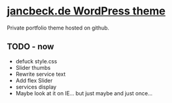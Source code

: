 # [jancbeck.de WordPress theme](http://www.jancbeck.de/)

Private portfolio theme hosted on github.

## TODO - now

* defuck style.css
* Slider thumbs
* Rewrite service text
* Add flex Slider
* services display
* Maybe look at it on IE… but just maybe and just once…
